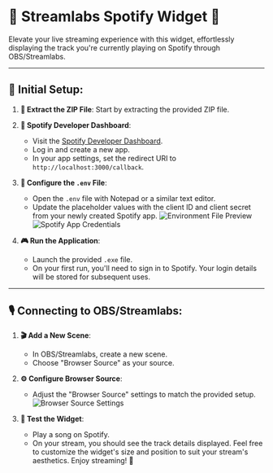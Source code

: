 # 🎵 Streamlabs Spotify Widget 🎵

Elevate your live streaming experience with this widget, effortlessly displaying the track you're currently playing on Spotify through OBS/Streamlabs.

---

## 🚀 Initial Setup:

1. **📂 Extract the ZIP File**: 
   Start by extracting the provided ZIP file.

2. **🔗 Spotify Developer Dashboard**:
   - Visit the [Spotify Developer Dashboard](https://developer.spotify.com/dashboard).
   - Log in and create a new app.
   - In your app settings, set the redirect URI to `http://localhost:3000/callback`.

3. **🔧 Configure the `.env` File**:
   - Open the `.env` file with Notepad or a similar text editor.
   - Update the placeholder values with the client ID and client secret from your newly created Spotify app.
     ![Environment File Preview](https://github.com/qtirl/streamlabs-spotify-widget/assets/22341222/8e137f22-8402-4d7f-9539-35c29a05e66f)
     ![Spotify App Credentials](https://github.com/qtirl/streamlabs-spotify-widget/assets/22341222/9796b122-917b-414d-b729-7e2838571631)

4. **🎮 Run the Application**: 
   - Launch the provided `.exe` file. 
   - On your first run, you'll need to sign in to Spotify. Your login details will be stored for subsequent uses.

---

## 🎙 Connecting to OBS/Streamlabs:

1. **🎬 Add a New Scene**: 
   - In OBS/Streamlabs, create a new scene.
   - Choose "Browser Source" as your source.

2. **⚙️ Configure Browser Source**: 
   - Adjust the "Browser Source" settings to match the provided setup.
     ![Browser Source Settings](https://github.com/qtirl/streamlabs-spotify-widget/assets/22341222/b0e74a5f-49dc-4ac5-a902-837489b0e36b)

3. **🎤 Test the Widget**: 
   - Play a song on Spotify. 
   - On your stream, you should see the track details displayed. Feel free to customize the widget's size and position to suit your stream's aesthetics. Enjoy streaming! 🎉
